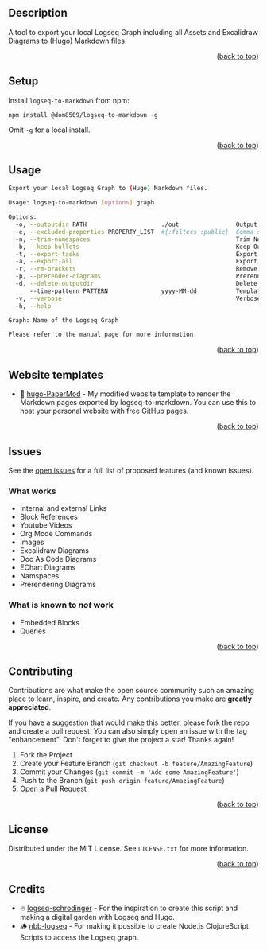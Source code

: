 ## Description
A tool to export your local Logseq Graph including all Assets and Excalidraw Diagrams to (Hugo) Markdown files.

<p align="right">(<a href="#top">back to top</a>)</p>

## Setup

Install `logseq-to-markdown` from npm:

`npm install @dom8509/logseq-to-markdown -g`

Omit `-g` for a local install.

<p align="right">(<a href="#top">back to top</a>)</p>

## Usage

```sh
Export your local Logseq Graph to (Hugo) Markdown files.

Usage: logseq-to-markdown [options] graph

Options:
  -o, --outputdir PATH                     ./out                Output Directory
  -e, --excluded-properties PROPERTY_LIST  #{:filters :public}  Comma separated list of properties that should be ignored
  -n, --trim-namespaces                                         Trim Namespace Names
  -b, --keep-bullets                                            Keep Outliner Bullets
  -t, --export-tasks                                            Export Logseq Tasks
  -a, --export-all                                              Export all Logseq Pages
  -r, --rm-brackets                                             Remove Link Brackets
  -p, --prerender-diagrams                                      Prerender Diagrams and export images
  -d, --delete-outputdir                                        Delete output directory before exporting data
      --time-pattern PATTERN               yyyy-MM-dd           Template Pattern for Time Strings
  -v, --verbose                                                 Verbose Output
  -h, --help

Graph: Name of the Logseq Graph

Please refer to the manual page for more information.
```

<p align="right">(<a href="#top">back to top</a>)</p>

## Website templates

- 🏡 [hugo-PaperMod](https://github.com/dom8509/hugo-PaperMod) - My modified website template to render the Markdown pages exported by logseq-to-markdown. You can use this to host your personal website with free GitHub pages.

<p align="right">(<a href="#top">back to top</a>)</p>

## Issues

See the [open issues](https://github.com/dom8509/logseq-to-markdown/issues) for a full list of proposed features (and known issues).

### What works

- Internal and external Links
- Block References
- Youtube Videos
- Org Mode Commands
- Images
- Excalidraw Diagrams
- Doc As Code Diagrams
- EChart Diagrams
- Namspaces
- Prerendering Diagrams

### What is known to _not_ work

- Embedded Blocks
- Queries

<p align="right">(<a href="#top">back to top</a>)</p>

## Contributing

Contributions are what make the open source community such an amazing place to learn, inspire, and create. Any contributions you make are **greatly appreciated**.

If you have a suggestion that would make this better, please fork the repo and create a pull request. You can also simply open an issue with the tag "enhancement".
Don't forget to give the project a star! Thanks again!

1. Fork the Project
2. Create your Feature Branch (`git checkout -b feature/AmazingFeature`)
3. Commit your Changes (`git commit -m 'Add some AmazingFeature'`)
4. Push to the Branch (`git push origin feature/AmazingFeature`)
5. Open a Pull Request

<p align="right">(<a href="#top">back to top</a>)</p>

<!-- LICENSE -->
## License

Distributed under the MIT License. See `LICENSE.txt` for more information.

<p align="right">(<a href="#top">back to top</a>)</p>

## Credits
* 🔥 [logseq-schrodinger](https://github.com/sawhney17/logseq-schrodinger) - For the inspiration to create this script and making a digital garden with Logseq and Hugo.
* 🪵 [nbb-logseq](https://github.com/logseq/nbb-logseq) - For making it possible to create Node.js ClojureScript Scripts to access the Logseq graph.